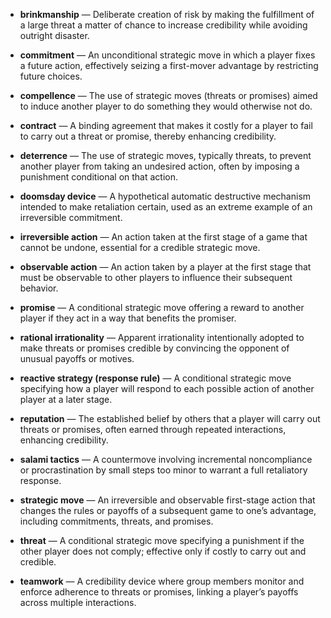 - **brinkmanship** — Deliberate creation of risk by making the fulfillment of a large threat a matter of chance to increase credibility while avoiding outright disaster.

- **commitment** — An unconditional strategic move in which a player fixes a future action, effectively seizing a first-mover advantage by restricting future choices.

- **compellence** — The use of strategic moves (threats or promises) aimed to induce another player to do something they would otherwise not do.

- **contract** — A binding agreement that makes it costly for a player to fail to carry out a threat or promise, thereby enhancing credibility.

- **deterrence** — The use of strategic moves, typically threats, to prevent another player from taking an undesired action, often by imposing a punishment conditional on that action.

- **doomsday device** — A hypothetical automatic destructive mechanism intended to make retaliation certain, used as an extreme example of an irreversible commitment.

- **irreversible action** — An action taken at the first stage of a game that cannot be undone, essential for a credible strategic move.

- **observable action** — An action taken by a player at the first stage that must be observable to other players to influence their subsequent behavior.

- **promise** — A conditional strategic move offering a reward to another player if they act in a way that benefits the promiser.

- **rational irrationality** — Apparent irrationality intentionally adopted to make threats or promises credible by convincing the opponent of unusual payoffs or motives.

- **reactive strategy (response rule)** — A conditional strategic move specifying how a player will respond to each possible action of another player at a later stage.

- **reputation** — The established belief by others that a player will carry out threats or promises, often earned through repeated interactions, enhancing credibility.

- **salami tactics** — A countermove involving incremental noncompliance or procrastination by small steps too minor to warrant a full retaliatory response.

- **strategic move** — An irreversible and observable first-stage action that changes the rules or payoffs of a subsequent game to one’s advantage, including commitments, threats, and promises.

- **threat** — A conditional strategic move specifying a punishment if the other player does not comply; effective only if costly to carry out and credible.

- **teamwork** — A credibility device where group members monitor and enforce adherence to threats or promises, linking a player’s payoffs across multiple interactions.
